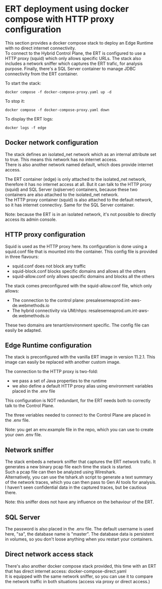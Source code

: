 #   ERT deployment using docker compose with HTTP proxy configuration

This section provides a docker compose stack to deploy an Edge Runtime with no direct internet connectivity.  
To connect to the Hybrid Control Plane, the ERT is configured to use a HTTP proxy (squid) which only allows specific URLs.
The stack also includes a network sniffer which captures the ERT trafic, for analysis purpose.
Finally, there's a SQL Server container to manage JDBC connectivity from the ERT container.

To start the stack:
```
docker compose -f docker-compose-proxy.yaml up -d
```

To stop it:
```
docker compose -f docker-compose-proxy.yaml down
```

To display the ERT logs:
```
docker logs -f edge
```


##  Docker network configuration

The stack defines an isolated_net network which as an internal attribute set to true. This means this network has no internet access.  
There is also another network named default, which does provide internet access.  

The ERT container (edge) is only attached to the isolated_net network, therefore it has no internet access at all. But it can talk to the HTTP proxy (squid) and SQL Server (sqlserver) containers, because these two containers are also attached to the isolated_net network.  
The HTTP proxy container (squid) is also attached to the default network, so it has internet connectivy. Same for the SQL Server container.  

Note: because the ERT is in an isolated network, it's not possible to directly access its admin console.

##  HTTP proxy configuration

Squid is used as the HTTP proxy here. Its configuration is done using a squid.conf file that is mounted into the container. This config file is provided in three flavours:
-   squid.conf does not block any traffic
-   squid-block.conf blocks specific domains and allows all the others
-   squid-allow.conf only allows specific domains and blocks all the others

The stack comes preconfigured with the squid-allow.conf file, which only allows:
-   The connection to the control plane: presalesemeaprod.int-aws-de.webmethods.io
-   The hybrid connectivity via UM/nhps: resalesemeaprod.um.int-aws-de.webmethods.io

These two domains are tenant/environment specific. The config file can easily be adapted.  

##  Edge Runtime configuration

The stack is preconfigured with the vanilla ERT image in version 11.2.1. This image can easily be replaced with another custom image.  

The connection to the HTTP proxy is two-fold:
-   we pass a set of Java properties to the runtime
-   we also define a default HTTP proxy alias using environment variables placed in the .env file

This configuration is NOT redundant, for the ERT needs both to correctly talk to the Control Plane.  

The three veriables needed to connect to the Control Plane are placed in the .env file.

Note: you get an env.example file in the repo, which you can use to create your own .env file.

##  Network sniffer

The stack embeds a network sniffer that captures the ERT network trafic. It generates a new binary pcap file each time the stack is started.  
Such a pcap file can then be analyzed using Wireshark.  
Alternatively, you can use the tshark.sh script to generate a text summary of the network traces, which you can then pass to Gen AI tools for analysis. I haven't seen confidential data in the captured traces, but be cautious there.

Note: this sniffer does not have any influence on the behaviour of the ERT. 

##  SQL Server

The password is also placed in the .env file. The default username is used here, "sa", the database name is "master". 
The database data is persistent in volumes, so you don't loose anything when you restart your containers.

##  Direct network access stack

There's also another docker compose stack provided, this time with an ERT that has direct internet access: docker-compose-direct.yaml  
It is equipped with the same network sniffer, so you can use it to compare the network traffic in both situations (access via proxy or direct access.)